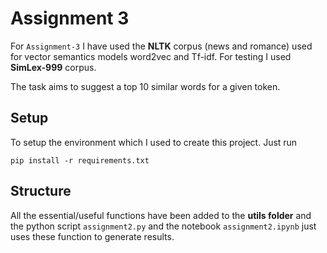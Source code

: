 # Assignment 3

For `Assignment-3` I have used the **NLTK** corpus
 (news and romance) used for vector semantics models word2vec and Tf-idf. For testing I used **SimLex-999** corpus.

The task aims to suggest a top 10 similar words for a given token.

## Setup

To setup the environment which I used to create this project. Just run 

```
pip install -r requirements.txt
```

## Structure

All the essential/useful functions have been added to the **utils folder** and the python script `assignment2.py` and the notebook `assignment2.ipynb` just uses these function to generate results.
